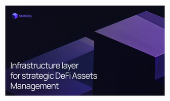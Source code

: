 <p align="center">
<img src="/profile/image.png" title="Infrastructure layer for strategic DeFi Assets Management">
</p>
